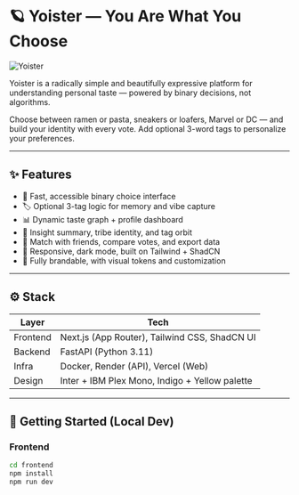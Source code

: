 # 🪐 Yoister — You Are What You Choose

![Yoister](./yoister_header.png)

Yoister is a radically simple and beautifully expressive platform for understanding personal taste — powered by binary decisions, not algorithms.

Choose between ramen or pasta, sneakers or loafers, Marvel or DC — and build your identity with every vote. Add optional 3-word tags to personalize your preferences.

---

## ✨ Features

- 🔘 Fast, accessible binary choice interface
- 🏷️ Optional 3-tag logic for memory and vibe capture
- 📊 Dynamic taste graph + profile dashboard
- 🧠 Insight summary, tribe identity, and tag orbit
- 🤝 Match with friends, compare votes, and export data
- 🌙 Responsive, dark mode, built on Tailwind + ShadCN
- 🎨 Fully brandable, with visual tokens and customization

---

## ⚙️ Stack

| Layer    | Tech                                           |
| -------- | ---------------------------------------------- |
| Frontend | Next.js (App Router), Tailwind CSS, ShadCN UI  |
| Backend  | FastAPI (Python 3.11)                          |
| Infra    | Docker, Render (API), Vercel (Web)             |
| Design   | Inter + IBM Plex Mono, Indigo + Yellow palette |

---

## 🚀 Getting Started (Local Dev)

### Frontend

```bash
cd frontend
npm install
npm run dev
```
